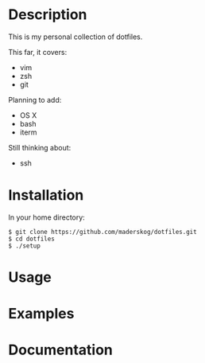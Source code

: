 
Description
========

This is my personal collection of dotfiles.

This far, it covers:
* vim
* zsh
* git

Planning to add:
* OS X
* bash
* iterm

Still thinking about:
* ssh


Installation
============

In your home directory:

    $ git clone https://github.com/maderskog/dotfiles.git
    $ cd dotfiles
    $ ./setup



Usage
=====


Examples
========


Documentation
=============
